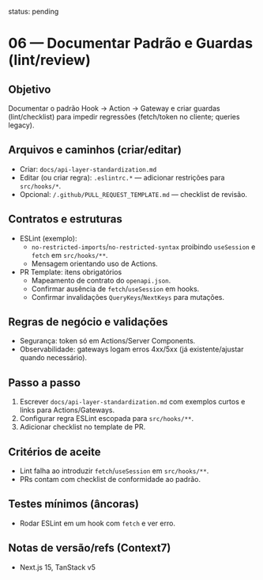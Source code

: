 status: pending

# 06 — Documentar Padrão e Guardas (lint/review)

## Objetivo
Documentar o padrão Hook → Action → Gateway e criar guardas (lint/checklist) para impedir regressões (fetch/token no cliente; queries legacy).

## Arquivos e caminhos (criar/editar)
- Criar: `docs/api-layer-standardization.md`
- Editar (ou criar regra): `.eslintrc.*` — adicionar restrições para `src/hooks/*`.
- Opcional: `/.github/PULL_REQUEST_TEMPLATE.md` — checklist de revisão.

## Contratos e estruturas
- ESLint (exemplo):
  - `no-restricted-imports`/`no-restricted-syntax` proibindo `useSession` e `fetch` em `src/hooks/**`.
  - Mensagem orientando uso de Actions.
- PR Template: itens obrigatórios
  - Mapeamento de contrato do `openapi.json`.
  - Confirmar ausência de `fetch`/`useSession` em hooks.
  - Confirmar invalidações `QueryKeys`/`NextKeys` para mutações.

## Regras de negócio e validações
- Segurança: token só em Actions/Server Components.
- Observabilidade: gateways logam erros 4xx/5xx (já existente/ajustar quando necessário).

## Passo a passo
1) Escrever `docs/api-layer-standardization.md` com exemplos curtos e links para Actions/Gateways.
2) Configurar regra ESLint escopada para `src/hooks/**`.
3) Adicionar checklist no template de PR.

## Critérios de aceite
- Lint falha ao introduzir `fetch`/`useSession` em `src/hooks/**`.
- PRs contam com checklist de conformidade ao padrão.

## Testes mínimos (âncoras)
- Rodar ESLint em um hook com `fetch` e ver erro.

## Notas de versão/refs (Context7)
- Next.js 15, TanStack v5

